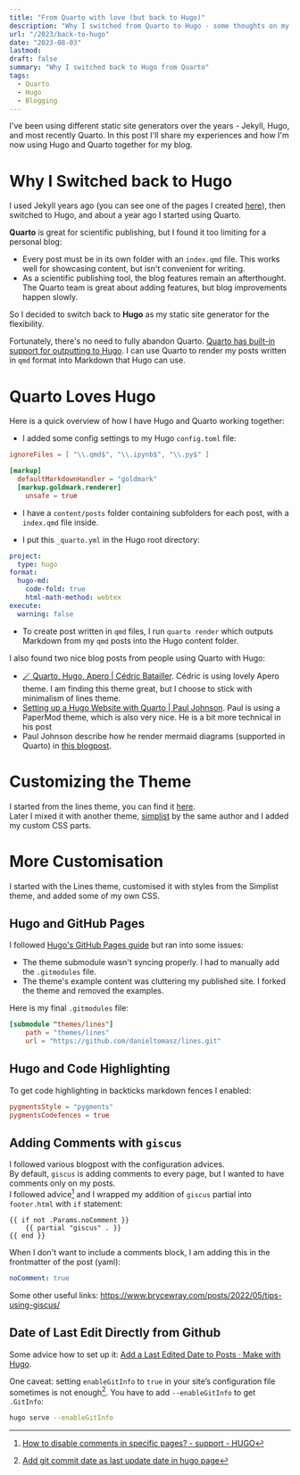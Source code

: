```yaml
---
title: "From Quarto with love (but back to Hugo)"
description: "Why I switched from Quarto to Hugo - some thoughts on my blogging setup"
url: "/2023/back-to-hugo"
date: "2023-08-03"
lastmod: 
draft: false
summary: "Why I switched back to Hugo from Quarto"
tags:
  - Quarto
  - Hugo
  - Blogging
---
```


I've been using different static site generators over the years - Jekyll, Hugo, and most recently Quarto. In this post I'll share my experiences and how I'm now using Hugo and Quarto together for my blog.

# Why I Switched back to Hugo

I used Jekyll years ago (you can see one of the pages I created [here](https://brainhackwarsaw2017.github.io/)), then switched to Hugo, and about a year ago I started using Quarto.

**Quarto** is great for scientific publishing, but I found it too limiting for a personal blog:

- Every post must be in its own folder with an `index.qmd` file. This works well for showcasing content, but isn't convenient for writing.
- As a scientific publishing tool, the blog features remain an afterthought. The Quarto team is great about adding features, but blog improvements happen slowly.

So I decided to switch back to **Hugo** as my static site generator for the flexibility.

Fortunately, there's no need to fully abandon Quarto. [Quarto has built-in support for outputting to Hugo](https://quarto.org/docs/output-formats/hugo.html). I can use Quarto to render my posts written in `qmd` format into Markdown that Hugo can use.

# Quarto Loves Hugo

Here is a quick overview of how I have Hugo and Quarto working together:

- I added some config settings to my Hugo `config.toml` file:

```toml
ignoreFiles = [ "\\.qmd$", "\\.ipynb$", "\\.py$" ]

[markup]
  defaultMarkdownHandler = "goldmark"
  [markup.goldmark.renderer]
    unsafe = true
``````

- I have a `content/posts` folder containing subfolders for each post, with a `index.qmd` file inside.
	
- I put this `_quarto.yml` in the Hugo root directory:

```yaml
project:
  type: hugo
format:
  hugo-md:
    code-fold: true
    html-math-method: webtex
execute:
  warning: false
```

- To create post written in `qmd` files, I run `quarto render` which outputs Markdown from my `qmd` posts into the Hugo content folder.

I also found two nice blog posts from people using Quarto with Hugo:

- [🪄 Quarto, Hugo, Apero | Cédric Batailler](https://cedricbatailler.me/blog/2022-apero/). Cédric is using lovely Apero theme. I am finding this theme great, but I choose to stick with minimalism of lines theme.
- [Setting up a Hugo Website with Quarto | Paul Johnson](https://www.paulrjohnson.net/2022/09/setting-up-a-hugo-website-with-quarto/). Paul is using a PaperMod theme, which is also very nice. He is a bit more technical in his post
- Paul Johnson describe how he render mermaid diagrams (supported in Quarto) in [this blogpost](https://www.paulrjohnson.net/2022/09/rendering-mermaid-diagrams-on-a-hugo-website-using-quarto/).

# Customizing the Theme

I started from the lines theme, you can find it [here](https://github.com/ronv/lines).  
Later I mixed it with another theme, [simplist](https://github.com/ronv/simplist) by the same author and I added my custom CSS parts.

# More Customisation

I started with the Lines theme, customised it with styles from the Simplist theme, and added some of my own CSS.

## Hugo and GitHub Pages

I followed [Hugo's GitHub Pages guide](https://gohugo.io/hosting-and-deployment/hosting-on-github/) but ran into some issues:

- The theme submodule wasn't syncing properly. I had to manually add the `.gitmodules` file.
- The theme's example content was cluttering my published site. I forked the theme and removed the examples.

Here is my final `.gitmodules` file:

```toml
[submodule "themes/lines"]
    path = "themes/lines"
    url = "https://github.com/danieltomasz/lines.git"
```

## Hugo and Code Highlighting

To get code highlighting in backticks markdown fences I enabled:

```toml
pygmentsStyle = "pygments"
pygmentsCodefences = true
```

## Adding Comments with `giscus`

I followed various blogpost with the configuration advices.  
By default, `giscus` is adding comments to every page, but I wanted to have comments only on my posts.  
I followed advice[^2] and I wrapped my addition of `giscus` partial into `footer.html` with `if` statement:

```hugo
{{ if not .Params.noComment }}
    {{ partial "giscus" . }}
{{ end }}
```

When I don't want to include a comments block, I am adding this in the frontmatter of the post (yaml):

```yaml
noComment: true
```

[^2]: [How to disable comments in specific pages? - support - HUGO](https://discourse.gohugo.io/t/how-to-disable-comments-in-specific-pages/22177/2)

Some other useful links: <https://www.brycewray.com/posts/2022/05/tips-using-giscus/>

## Date of Last Edit Directly from Github

Some advice how to set up it: [Add a Last Edited Date to Posts · Make with Hugo](https://makewithhugo.com/add-a-last-edited-date/).

One caveat: setting `enableGitInfo` to `true` in your site’s configuration file sometimes is not enough[^3]. You have to add `--enableGitInfo` to get `.GitInfo`:

```bash
hugo serve --enableGitInfo
```

[^3]: [Add git commit date as last update date in hugo page](https://djangocas.dev/blog/add-git-commit-date-as-last-update-date-in-hugo-page/)
